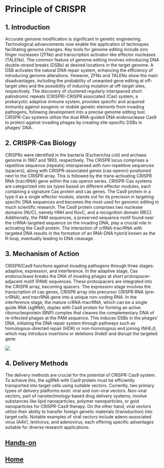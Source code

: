 # Principle of CRISPR


## 1.	Introduction
Accurate genome modification is significant in genetic engineering. Technological advancements now enable the application of techniques facilitating genome changes. Key tools for genome editing include zinc finger nucleases (ZFNs) and transcription activator-like effector nucleases (TALENs). The common feature of genome editing involves introducing DNA double-strand breaks (DSBs) at desired locations in the target genome. A DSB activates the natural DNA repair system, enhancing the efficiency of introducing genome alterations. However, ZFNs and TALENs show the main disadvantages, including the probability of unwanted gene editing at off-target sites and the possibility of inducing mutation at off-target sites, respectively. The discovery of clustered regularly interspaced short palindromic repeats (CRISPR)-CRISPR associated (Cas) system, a prokaryotic adaptive immune system, provides specific and acquired immunity against exogenic or mobile genetic elements from invading pathogens, following development into a precise genome editing tool. CRISPR-Cas systems utilize the dual RNA-guided DNA endonuclease Cas9 to protect against invading phages by creating site-specific DSBs in phages’ DNA. 

## 2.	CRISPR-Cas Biology
CRISPRs were identified in the bacteria (Escherichia coli) and archaea genome in 1987 and 1993, respectively. The CRISPR locus comprises a repetitive sequence (repeats) interspersed with non-repetitive sequences (spacers), along with CRISPR-associated genes (cas operon) positioned next to the CRISPR array. This is followed by the trans-activating CRISPR RNA (tracrRNA) gene within the cas operon series. CRISPR-Cas systems are categorized into six types based on different effector modules, each containing a signature Cas protein and cas genes. The Cas9 protein in a type II as a single effector module, stands out for its precision in targeting specific DNA sequences and becomes the most used for genomic editing in much scientific research. The Cas9 protein comprises two nuclease domains (NUC), namely HNH and RuvC, and a recognition domain (REC). Additionally, the PAM sequences, a preserved sequence motif found near the crRNA-targeted sequence on the invading DNA, play a crucial role in activating the Cas9 protein. The interaction of crRNA-tracrRNA with targeted DNA results in the formation of an RNA-DNA hybrid known as the R-loop, eventually leading to DNA cleavage.

## 3.	Mechanism of Action
CRISPR/Cas9 functions against invading pathogens through three stages: adaptive, expression, and interference. In the adaptive stage, Cas endonuclease breaks the DNA of invading phages at short protospacer-adjacent motif (PAM) sequences. These protospacers are integrated into the CRISPR array, becoming spacers. The expression stage involves the transcription of cas genes, CRISPR array into precursor CRISPR RNA (pre-crRNA), and tracrRNA gene into a unique non-coding RNA. In the interference stage, the mature crRNA-tracrRNA, which can be a single guide RNA (sgRNA), duplex with Cas9 protein for forming an active ribonucleoprotein (RNP) complex that cleaves the complementary DNA of re-infected phages at the PAM sequence. This induces DSBs in the phages' DNA, initiating the DNA repair system through pathways such as homologous-directed repair (HDR) or non-homologous end joining (NHEJ), which may introduce insertions or deletions (Indel) and disrupt the targeted gene.

![](.../Content/Fig1.jpg)

## 4.	Delivery Methods
The delivery methods are crucial for the potential of CRISPR-Cas9 system. To achieve this, the sgRNA with Cas9 protein must be efficiently transported into target cells using suitable vectors. Currently, two primary types of delivery platforms exist: viral and non-viral vectors. Non-viral vectors, part of nanotechnology-based drug delivery systems, involve substances like lipid nanoparticles, polymer nanoparticles, or gold nanoparticles for CRISPR-Cas9 therapy. On the other hand, viral vectors utilize their ability to transfer foreign genetic materials (transduction) into target cells. Notable examples of viral vectors include adeno-associated virus (AAV), lentivirus, and adenovirus, each offering specific advantages suitable for diverse research applications.


## [**Hands-on**](../Hands%20on/Example.html)


## [Home](../../../../../index.html)
